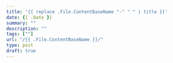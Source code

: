 ```yaml
---
title: '{{ replace .File.ContentBaseName "-" " " | title }}'
date: {{ .Date }}
summary: ""
description: ""
tags: [""]
url: "/{{ .File.ContentBaseName }}/"
type: post
draft: true
---
```

